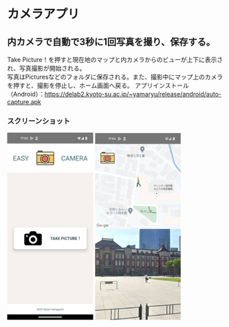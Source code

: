 # カメラアプリ

## 内カメラで自動で3秒に1回写真を撮り、保存する。
Take Picture！を押すと現在地のマップと内カメラからのビューが上下に表示され、写真撮影が開始される。  
写真はPicturesなどのフォルダに保存される。また、撮影中にマップ上のカメラを押すと、撮影を停止し、ホーム画面へ戻る。
アプリインストール（Android）：https://delab2.kyoto-su.ac.jp/~yamaryu/release/android/auto-capture.apk
### スクリーンショット
<img src="_assets/home.JPEG" alt="トップページ" width="200"/> <img src="_assets/camera.jpg" alt="写真撮影ページ" width="200"/>
